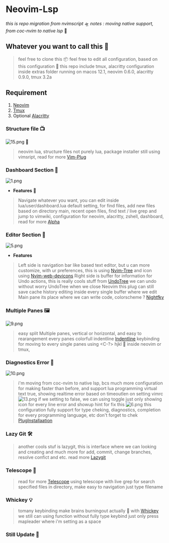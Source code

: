 # Neovim-Lsp

*this is repo migration from nvimscript* 🛸
*notes : moving native support, from coc-nvim to native lsp* 🚀

## Whatever you want to call this 🌈
> feel free to clone this 📦
> feel free to edit all configuration, based on this configuration 🧛
> this repo include tmux, alacritty configuration inside extras folder
> running on macos 12.1, neovim 0.6.0, alacritty 0.9.0, tmux 3.2a

## Requirement
1. [Neovim](https://github.com/neovim/neovim)
2. [Tmux](https://github.com/tmux/tmux)
3. Optional [Alacritty](https://github.com/alacritty/alacritty)

### Structure file 📺
![15.png](/sources/15.png) 🚧
> neovim lua, structure files
> not purely lua, package installer still using vimsript, read for more [Vim-Plug](https://github.com/junegunn/vim-plug)

### Dashboard Section 📠
![1.png](/sources/1.png)
- **Features** 💅
> Navigate whatever you want, you can edit inside lua/user/dashboard.lua
> default setting, for find files, add new files based on directory main, recent open files, find text / live grep and jump to vimwiki, configuration for neovim, alacritty, zshell, dashboard,
> read for more [Alpha](https://github.com/goolord/alpha-nvim)

### Editor Section 📡
![5.png](/sources/5.png)
- **Features**
> Left side is navigation bar like based text editor, but u can more customize, with ur preferences,
> this is using [Nvim-Tree](https://github.com/kyazdani42/nvim-tree.lua) and icon using [Nvim-web-devicons](https://github.com/kyazdani42/nvim-web-devicons)
> Right side is buffer for information for Undo actions, this is really cools stuff from [UndoTree](https://github.com/mbbill/undotree) we can undo without worry
> UndoTree when we close Neovim this plug can still save cache history editing inside every single buffer where we edit
> Main pane its place where we can write code, colorscheme ? [Nightfky](https://github.com/bluz71/vim-nightfly-guicolors)

### Multiple Panes 🖼
![9.png](/sources/9.png)
> easy split Multiple panes, vertical or horizontal, and easy to rearangement every panes
> colorfull indentline [Indentline](https://github.com/lukas-reineke/indent-blankline.nvim)
> keybinding for moving to every single panes using <C-?> hjkl 💯 inside neovim or tmux,

### Diagnostics Error 🔎
![10.png](/sources/10.png)
> i'm moving from coc-nvim to native lsp, bcs much more configuration for making faster than before, and support lua programming
> virtual text true, showing realtime error based on timeoutlen on setting vimrc
![13.png](/sources/13.png)
> if we setting to false, we can using toggle just only showing icon for every line error and showup hint for fix this
![6.png](/sources/6.png)
> this configuration fully support for type cheking, diagnostics, completion for every programming language, etc
> don't forget to chek [PlugInstallaation](/vimscript/vim-plug/plug.vim)

### Lazy Git 🛠
> another cools stuf is lazygit, this is interface where we can looking and creating and much more for add, commit, change branches, resolve confict and etc.
> read more [Lazygit](https://github.com/kdheepak/lazygit.nvim)

### Telescope 🔭
> read for more [Telescope](https://github.com/nvim-telescope/telescope.nvim)
> using telescope with live grep for search specified files in directory, make easy to navigation just type filename

### Whickey 💡
> tomany keybinding make brains burningout actually 🤖
> with [Whickey](https://github.com/folke/which-key.nvim) we still can using function without fully type keybind just only press mapleader where i'm setting as a space


### Still Update 🐼
